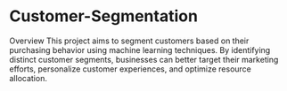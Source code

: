 # Customer-Segmentation
Overview
This project aims to segment customers based on their purchasing behavior using machine learning techniques. By identifying distinct customer segments, businesses can better target their marketing efforts, personalize customer experiences, and optimize resource allocation.
